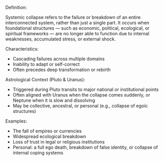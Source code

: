 Definition:

Systemic collapse refers to the failure or breakdown of an entire interconnected system, rather than just a single part. It occurs when foundational structures — such as economic, political, ecological, or spiritual frameworks — are no longer able to function due to internal weaknesses, accumulated stress, or external shock.

  

Characteristics:

- Cascading failures across multiple domains
- Inability to adapt or self-correct
- Often precedes deep transformation or rebirth


Astrological Context (Pluto & Uranus):

- Triggered during Pluto transits to major national or institutional points
- Often aligned with Uranus when the collapse comes suddenly, or Neptune when it is slow and dissolving
- May be collective, ancestral, or personal (e.g., collapse of egoic structures)


Examples:

- The fall of empires or currencies
- Widespread ecological breakdown
- Loss of trust in legal or religious institutions
- Personal: a full ego death, breakdown of false identity, or collapse of internal coping systems